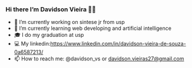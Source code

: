 ### Hi there I’m Davidson Vieira 👨‍💻


- 🔭 I’m currently working on sintese jr from usp
- 🌱 I’m currently learning web developing and artificial intelligence 
- 🎓 I do my graduation at usp
- 💻 My linkedin:https://www.linkedin.com/in/davidson-vieira-de-souza-0a6587213/
- 📫 How to reach me: @davidson_vs or davidson.vieiras27@gmail.com

